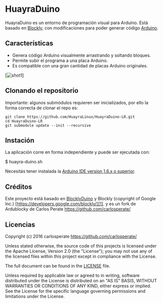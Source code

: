 # HuayraDuino

HuayraDuino es un entorno de programación visual para Arduino. Está basado en [Blockly][1], con modificaciones para poder generar código [Arduino][15].

## Características
* Genera código Arduino visualmente arrastrando y soltando bloques.
* Permite subir el programa a una placa Arduino.
* Es compatible con una gran cantidad de placas Arduino originales.

[![shot1](screenshots/huayra-duino-screenshot.png)]

## Clonando el repositorio
Importante: algunos submódulos requieren ser inicializados, por ello la forma correcta de clonar el repo es:

```
git clone https://github.com/HuayraLinux/HuayraDuino-LR.git
cd HuayraDuino-LR
git submodule update --init --recursive
```


## Instación
La aplicación corre en forma independiente y puede ser ejecutada con:

$ huayra-duino.sh

Necesitás tener instalada la [Arduino IDE version 1.6.x o superior][2].



## Créditos
Este proyecto está basado en [BlocklyDuino][16] y Blockly (copyright of Google Inc.) [https://developers.google.com/blockly/][1].
y es un fork de Ardublocky de Carlos Perate https://github.com/carlosperate/

## Licencias

Copyright (c) 2016 carlosperate https://github.com/carlosperate/

Unless stated otherwise, the source code of this projects is
licensed under the Apache License, Version 2.0 (the "License");
you may not use any of the licensed files within this project
except in compliance with the License.

The full document can be found in the [LICENSE][9] file.

Unless required by applicable law or agreed to in writing, software
distributed under the License is distributed on an "AS IS" BASIS,
WITHOUT WARRANTIES OR CONDITIONS OF ANY KIND, either express or implied.
See the License for the specific language governing permissions and
limitations under the License.


[1]: https://developers.google.com/blockly/
[2]: http://www.arduino.cc/en/main/software/
[3]: TODO.md
[4]: https://github.com/carlosperate/ardublockly/releases/
[5]: https://github.com/carlosperate/ardublockly/wiki/Installing-Ardublockly
[6]: https://github.com/carlosperate/ardublockly/wiki/Configure-Ardublockly
[7]: https://github.com/carlosperate/ardublockly/wiki
[8]: https://github.com/carlosperate/ardublockly/compare/blockly-original...master
[9]: https://github.com/HuayraLinux/HuayraDuino-LR/blob/master/LICENSE
[10]: http://ardublockly.embeddedlog.com/demo/index.html
[11]: http://ardublockly.embeddedlog.com/demo/classic/index.html
[12]: http://ardublockly-builds.s3-website-us-west-2.amazonaws.com/index.html?prefix=linux/
[13]: http://ardublockly-builds.s3-website-us-west-2.amazonaws.com/index.html?prefix=windows/
[14]: http://ardublockly-builds.s3-website-us-west-2.amazonaws.com/index.html?prefix=mac/
[15]: http://www.arduino.cc
[16]: https://github.com/BlocklyDuino/BlocklyDuino
[17]: blockly/README.md

